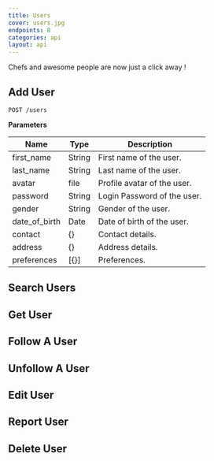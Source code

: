 ```yaml
---
title: Users
cover: users.jpg
endpoints: 8
categories: api
layout: api    
---
```

Chefs and awesome people are now just a click away !
<!--more-->

## Add User

`POST /users`

**Parameters**

| Name | Type | Description |
| --- | --- | --- |
| first_name | String | First name of the user. |
| last_name | String | Last name of the user. |
| avatar | file | Profile avatar of the user. |
| password | String | Login Password of the user. |
| gender | String | Gender of the user. |
| date_of_birth | Date | Date of birth of the user. |
| contact | {} | Contact details.|
| address | {} | Address details. |
| preferences | [{}] | Preferences. |


## Search Users

## Get User

## Follow A User

## Unfollow A User

## Edit User

## Report User 

## Delete User